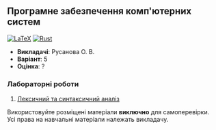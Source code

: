 ## Програмне забезпечення комп'ютерних систем

[![LaTeX](https://img.shields.io/badge/LaTeX-008080?style=for-the-badge&logo=latex&logoColor=black)](#)
[![Rust](https://img.shields.io/badge/Rust-fde7d5?style=for-the-badge&logo=rust&logoColor=black)](#)

- **Викладачі**: Русанова О. В.
- **Варіант**: 5
- **Оцінка**: ?

### Лабораторні роботи
  1. [Лексичний та синтаксичний аналіз](./Lab1/)

Використовуйте розміщені матеріали **виключно** для самоперевірки. <br>
Усі права на навчальні матеріали належать викладачу.